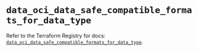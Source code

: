 # `data_oci_data_safe_compatible_formats_for_data_type`

Refer to the Terraform Registry for docs: [`data_oci_data_safe_compatible_formats_for_data_type`](https://registry.terraform.io/providers/oracle/oci/6.18.0/docs/data-sources/data_safe_compatible_formats_for_data_type).
